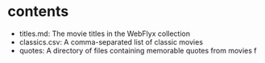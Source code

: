 # contents

- titles.md: The movie titles in the WebFlyx collection
- classics.csv: A comma-separated list of classic movies
- quotes: A directory of files containing memorable quotes from movies
f
